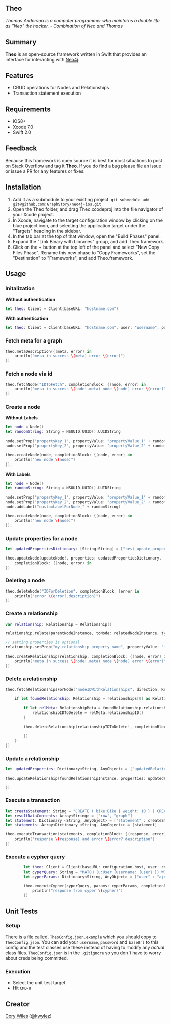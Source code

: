 ## Theo
*Thomas Anderson is a computer programmer who maintains a double life as "Neo" the hacker. - Combination of Neo and Thomas*

## Summary

**Theo** is an open-source framework written in Swift that provides an interface for interacting with [Neo4j](http://neo4j.com/).

## Features

* CRUD operations for Nodes and Relationships
* Transaction statement execution

## Requirements

* iOS8+
* Xcode 7.0
* Swift 2.0

## Feedback

Because this framework is open source it is best for most situations to post on Stack Overflow and tag it **Theo**. If you do 
find a bug please file an issue or issue a PR for any features or fixes.

## Installation

  1. Add it as a submodule to your existing project. `git submodule add git@github.com:GraphStory/neo4j-ios.git`
  2. Open the Theo folder, and drag Theo.xcodeproj into the file navigator of your Xcode project.
  3. In Xcode, navigate to the target configuration window by clicking on the blue project icon, and selecting the application target under the "Targets" heading in the sidebar.
  4. In the tab bar at the top of that window, open the "Build Phases" panel.
  5. Expand the "Link Binary with Libraries" group, and add Theo.framework.
  6. Click on the + button at the top left of the panel and select "New Copy Files Phase". Rename this new phase to "Copy Frameworks", set the "Destination" to "Frameworks", and add Theo.framework.

## Usage

### Initalization

**Without authentication**

```Swift
let theo: Client = Client(baseURL: "hostname.com")
```

**With authentication**

```Swift
let theo: Client = Client(baseURL: "hostname.com", user: "username", pass: "password")
```

### Fetch meta for a graph

```Swift
theo.metaDescription({(meta, error) in
    println("meta in success \(meta) error \(error)")
})
```

### Fetch a node via id

```Swift
theo.fetchNode("IDToFetch", completionBlock: {(node, error) in    
    println("meta in success \(node!.meta) node \(node) error \(error)")
})
```

### Create a node

**Without Labels**

```Swift
let node = Node()
let randomString: String = NSUUID.UUID().UUIDString

node.setProp("propertyKey_1", propertyValue: "propertyValue_1" + randomString)
node.setProp("propertyKey_2", propertyValue: "propertyValue_2" + randomString)

theo.createNode(node, completionBlock: {(node, error) in
    println("new node \(node)")
});
```

**With Labels**

```Swift
let node = Node()
let randomString: String = NSUUID.UUID().UUIDString

node.setProp("propertyKey_1", propertyValue: "propertyValue_1" + randomString)
node.setProp("propertyKey_2", propertyValue: "propertyValue_2" + randomString)
node.addLabel("customLabelForNode_" + randomString)

theo.createNode(node, completionBlock: {(node, error) in
    println("new node \(node)")
});
```

### Update properties for a node

```Swift
let updatedPropertiesDictionary: [String:String] = ["test_update_property_label_1": "test_update_property_lable_2"]

theo.updateNode(updateNode!, properties: updatedPropertiesDictionary,
    completionBlock: {(node, error) in
})
```

### Deleting a node

```Swift
theo.deleteNode("IDForDeletion", completionBlock: {error in
    println("error \(error?.description)")
})
```

### Create a relationship

```Swift
var relationship: Relationship = Relationship()

relationship.relate(parentNodeInstance, toNode: relatedNodeInstance, type: RelationshipType.KNOWS)

// setting properties is optional
relationship.setProp("my_relationship_property_name", propertyValue: "my_relationship_property_value")

theo.createRelationship(relationship, completionBlock: {(node, error) in
    println("meta in success \(node!.meta) node \(node) error \(error)")
})
```

### Delete a relationship

```Swift
theo.fetchRelationshipsForNode("nodeIDWithRelationships", direction: RelationshipDirection.ALL, types: nil, completionBlock: {(relationships, error) in

    if let foundRelationship: Relationship = relationships[0] as Relationship! {
        
        if let relMeta: RelationshipMeta = foundRelationship.relationshipMeta {
            relationshipIDToDelete = relMeta.relationshipID()
        }
        
        theo.deleteRelationship(relationshipIDToDelete!, completionBlock: {error in

        })
    }
})
```

### Update a relationship

```Swift
let updatedProperties: Dictionary<String, AnyObject> = ["updatedRelationshipProperty" : "updatedRelationshipPropertyValue"]

theo.updateRelationship(foundRelationshipInstance, properties: updatedProperties, completionBlock: {(_, error) in

})

```

### Execute a transaction

```Swift
let createStatement: String = "CREATE ( bike:Bike { weight: 10 } ) CREATE ( frontWheel:Wheel { spokes: 3 } ) CREATE ( backWheel:Wheel { spokes: 32 } ) CREATE p1 = bike -[:HAS { position: 1 } ]-> frontWheel CREATE p2 = bike -[:HAS { position: 2 } ]-> backWheel RETURN bike, p1, p2"        
let resultDataContents: Array<String> = ["row", "graph"]
let statement: Dictionary <String, AnyObject> = ["statement" : createStatement, "resultDataContents" : resultDataContents]
let statements: Array<Dictionary <String, AnyObject>> = [statement]

theo.executeTransaction(statements, completionBlock: {(response, error) in
    println("response \(response) and error \(error?.description")
})
```

### Execute a cypher query

```Swift
        let theo: Client = Client(baseURL: configuration.host, user: configuration.username, pass: configuration.password)
        let cyperQuery: String = "MATCH (u:User {username: {user} }) WITH u MATCH (u)-[:FOLLOWS*0..1]->f WITH DISTINCT f,u MATCH f-[:LASTPOST]-lp-[:NEXTPOST*0..3]-p RETURN p.contentId as contentId, p.title as title, p.tagstr as tagstr, p.timestamp as timestamp, p.url as url, f.username as username, f=u as owner"
        let cyperParams: Dictionary<String, AnyObject> = ["user" : "ajordan"]

        theo.executeCypher(cyperQuery, params: cyperParams, completionBlock: {(cypher, error) in
            println("response from cyper \(cypher)")
        })
```
## Unit Tests

### Setup

There is a file called, `TheoConfig.json.example` which you should copy to `TheoConfig.json`. You can add your `username`, `password` and `baseUrl` to this config and the test classes use these instead of having to modify any *actual* class files. `TheoConfig.json` is in the `.gitignore` so you don't have to worry about creds being committed.

### Execution

* Select the unit test target
* Hit `CMD-U`

## Creator

[Cory Wiles](http://www.corywiles.com/) ([@kwylez](https://twitter.com/kwylez))

